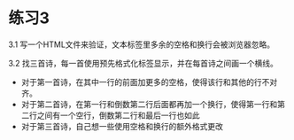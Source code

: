 # 练习3

3.1 写一个HTML文件来验证，文本标签里多余的空格和换行会被浏览器忽略。

3.2 找三首诗，每一首使用预先格式化标签显示，并在每首诗之间画一个横线。
- 对于第一首诗，在其中一行的前面加更多的空格，使得该行和其他的行不对齐。
- 对于第二首诗，在第一行和倒数第二行后面都再加一个换行，使得第一行和第二行之间有一个空行，倒数第二行和最后一行也如此
- 对于第三首诗，自己想一些使用空格和换行的额外格式更改